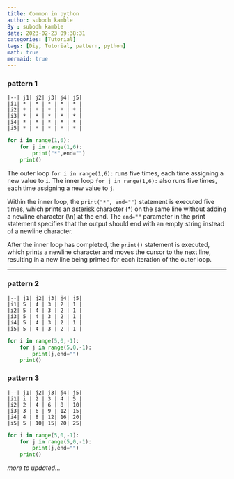 ```yaml
---
title: Common in python
author: subodh kamble 
By : subodh kamble
date: 2023-02-23 09:38:31
categories: [Tutorial]
tags: [Diy, Tutorial, pattern, python]
math: true
mermaid: true
---
```


### pattern 1

```terminal
|--| j1| j2| j3| j4| j5|
|i1| * | * | * | * | * |
|i2| * | * | * | * | * |
|i3| * | * | * | * | * |
|i4| * | * | * | * | * |
|i5| * | * | * | * | * |
```
```python
for i in range(1,6):
    for j in range(1,6):
        print("*",end="")
    print()
```

The outer loop `for i in range(1,6):` runs five times, each time assigning a new value to `i`. The inner loop `for j in range(1,6):` also runs five times, each time assigning a new value to `j`.

Within the inner loop, the `print("*", end="")` statement is executed five times, which prints an asterisk character (*) on the same line without adding a newline character (\n) at the end. The `end=""` parameter in the print statement specifies that the output should end with an empty string instead of a newline character.

After the inner loop has completed, the `print()` statement is executed, which prints a newline character and moves the cursor to the next line, resulting in a new line being printed for each iteration of the outer loop.

---

### pattern 2

```terminal
|--| j1| j2| j3| j4| j5|
|i1| 5 | 4 | 3 | 2 | 1 |
|i2| 5 | 4 | 3 | 2 | 1 |
|i3| 5 | 4 | 3 | 2 | 1 |
|i4| 5 | 4 | 3 | 2 | 1 |
|i5| 5 | 4 | 3 | 2 | 1 |
```

```python
for i in range(5,0,-1):
    for j in range(5,0,-1):
        print(j,end="")
    print()
```

### pattern 3

```terminal
|--| j1| j2| j3| j4| j5|
|i1| i | 2 | 3 | 4 | 5 |
|i2| 2 | 4 | 6 | 8 | 10|
|i3| 3 | 6 | 9 | 12| 15|
|i4| 4 | 8 | 12| 16| 20|
|i5| 5 | 10| 15| 20| 25|
```

```python
for i in range(5,0,-1):
    for j in range(5,0,-1):
        print(j,end="")
    print()
```

*more to updated...*